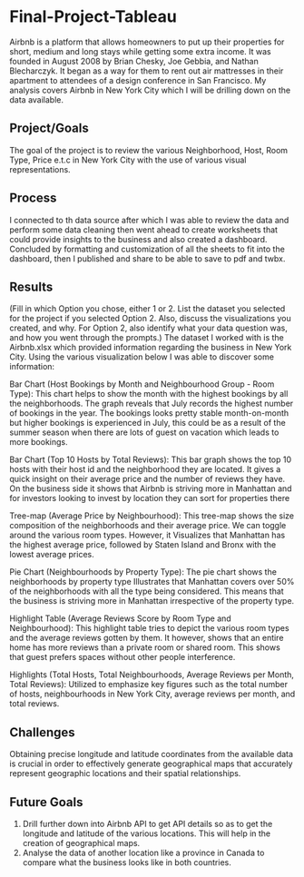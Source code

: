 # Final-Project-Tableau
Airbnb is a platform that allows homeowners to put up their properties for short, medium and long stays while getting some extra income. It was founded in August 2008 by Brian Chesky, Joe Gebbia, and Nathan Blecharczyk. It began as a way for them to rent out air mattresses in their apartment to attendees of a design conference in San Francisco. My analysis covers Airbnb in New York City which I will be drilling down on the data available.

## Project/Goals
The goal of the project is to review the various Neighborhood, Host, Room Type, Price e.t.c in New York City with the use of various visual representations.


## Process
I connected to th data source after which I was able to review the data and perform some data cleaning then went ahead to create worksheets that could provide insights to the business and also created a dashboard.
Concluded by formatting and customization of all the sheets to fit into the dashboard, then I published and share to be able to save to pdf and twbx.

## Results
(Fill in which Option you chose, either 1 or 2. List the dataset you selected for the project if you selected Option 2. Also, discuss the visualizations you created, and why. For Option 2, also identify what your data question was, and how you went through the prompts.)
The dataset I worked with is the Airbnb.xlsx which provided information regarding the business in New York City. Using the various visualization below I was able to discover some information:

Bar Chart (Host Bookings by Month and Neighbourhood Group - Room Type):
This chart helps to show the month with the highest bookings by all the neighborhoods. The graph reveals that July records the highest number of bookings in the year. The bookings looks pretty stable month-on-month but higher bookings is experienced in July, this could be as a result of the summer season when there are lots of guest on vacation which leads to more bookings.

Bar Chart (Top 10 Hosts by Total Reviews):
This bar graph shows the top 10 hosts with their host id and the neighborhood they are located. It gives a quick insight on their average price and the number of reviews they have. On the business side it shows that Airbnb is striving more in Manhattan and for investors looking to invest by location they can sort for properties there

Tree-map (Average Price by Neighbourhood):
This tree-map shows the size composition of the neighborhoods and their average price. We can toggle around the various room types. However, it Visualizes that Manhattan has the highest average price, followed by Staten Island and Bronx with the lowest average prices.

Pie Chart (Neighbourhoods by Property Type):
The pie chart shows the neighborhoods by property type Illustrates that Manhattan covers over 50% of the neighborhoods with all the type being considered. This means that the business is striving more in Manhattan irrespective of the property type.

Highlight Table (Average Reviews Score by Room Type and Neighbourhood):
This highlight table tries to depict the various room types and the average reviews gotten by them. It however, shows that an entire home has more reviews than a private room or shared room. This shows that guest prefers spaces without other people interference.

Highlights (Total Hosts, Total Neighbourhoods, Average Reviews per Month, Total Reviews):
Utilized to emphasize key figures such as the total number of hosts, neighbourhoods in New York City, average reviews per month, and total reviews.
    
## Challenges 
Obtaining precise longitude and latitude coordinates from the available data is crucial in order to effectively generate geographical maps that accurately represent geographic locations and their spatial relationships.

## Future Goals
1. Drill further down into Airbnb API to get API details so as to get the longitude and latitude of the various locations. This will help in the creation of geographical maps.
2. Analyse the data of another location like a province in Canada to compare what the business looks like in both countries.


